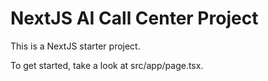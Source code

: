 # NextJS AI Call Center Project

This is a NextJS starter project.

To get started, take a look at src/app/page.tsx.
